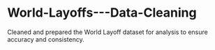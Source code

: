 # World-Layoffs---Data-Cleaning
Cleaned and prepared the World Layoff dataset for analysis to ensure accuracy and consistency.

